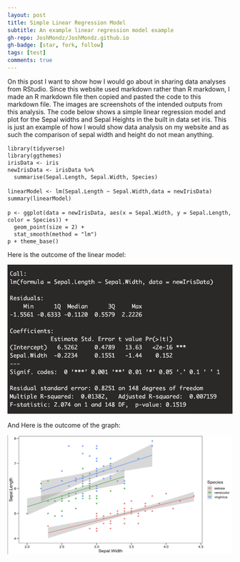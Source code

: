 ```yaml
---
layout: post
title: Simple Linear Regression Model
subtitle: An example linear regression model example
gh-repo: JoshMondz/JoshMondz.github.io
gh-badge: [star, fork, follow]
tags: [test]
comments: true
---
```


On this post I want to show how I would go about in sharing data analyses from RStudio. Since this website used markdown rather than R markdown, I made an R markdown file then copied and pasted the code to this markdown file. The images are screenshots of the intended outputs from this analysis. The code below shows a simple linear regression model and plot for the Sepal widths and Sepal Heights in the built in data set iris. This is just an example of how I would show data analysis on my website and as such the comparison of sepal width and height do not mean anything.


```{r}
library(tidyverse)
library(ggthemes)
irisData <- iris
newIrisData <- irisData %>%
  summarise(Sepal.Length, Sepal.Width, Species)

linearModel <- lm(Sepal.Length ~ Sepal.Width,data = newIrisData)
summary(linearModel)

p <- ggplot(data = newIrisData, aes(x = Sepal.Width, y = Sepal.Length, color = Species)) + 
  geom_point(size = 2) + 
  stat_smooth(method = "lm")
p + theme_base()
```

Here is the outcome of the linear model:

![Linear Model](assets/img/LinearModel.png)

And Here is the outcome of the graph:

![Plot](assets/img/Plot.png)
